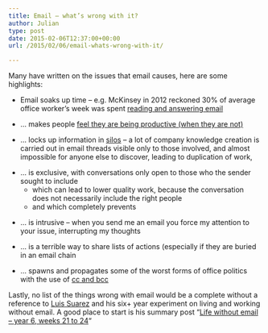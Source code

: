 ```yaml
---
title: Email – what’s wrong with it?
author: Julian
type: post
date: 2015-02-06T12:37:00+00:00
url: /2015/02/06/email-whats-wrong-with-it/

---
```

Many have written on the issues that email causes, here are some highlights:

  * Email soaks up time – e.g. McKinsey in 2012 reckoned 30% of average office worker&#8217;s week was spent [reading and answering email][1]
  * … makes people [feel they are being productive (when they are not)][2]
  * … locks up information in [silos][3] – a lot of company knowledge creation is carried out in email threads visible only to those involved, and almost impossible for anyone else to discover, leading to duplication of work,
  * <div>
      … is exclusive, with conversations only open to those who the sender sought to include
    </div>
    
      * which can lead to lower quality work, because the conversation does not necessarily include the right people
      * and which completely prevents
  * … is intrusive – when you send me an email you force my attention to your issue, interrupting my thoughts
  * … is a terrible way to share lists of actions (especially if they are buried in an email chain
  * … spawns and propagates some of the worst forms of office politics with the use of [cc and bcc][4]

Lastly, no list of the things wrong with email would be a complete without a reference to [Luis Suarez][5] and his six+ year experiment on living and working without email. A good place to start is his summary post &#8220;[Life without email – year 6, weeks 21 to 24][6]&#8220;

 [1]: https://www.mckinsey.com/insights/high_tech_telecoms_internet/the_social_economy
 [2]: https://99u.com/workbook/16527/why-emailing-gives-you-a-false-sense-of-progress
 [3]: https://www.forbes.com/sites/brentgleeson/2013/10/02/the-silo-mentality-how-to-break-down-the-barriers/
 [4]: https://www.wsj.com/articles/SB105405850262272400
 [5]: https://www.elsua.net/tag/life-without-email/
 [6]: https://www.elsua.net/2013/07/17/life-without-email-year-6-weeks-21-to-24-newcomer-challenging-for-king-emails-crown/